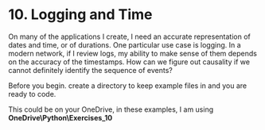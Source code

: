 # 10. Logging and Time

On many of the applications I create, I need an accurate representation of dates and time, or of durations. One particular use case is logging. In a modern network, if I review logs, my ability to make sense of them depends on the accuracy of the timestamps. How can we figure out causality if we cannot definitely identify the sequence of events?

Before you begin. create a directory to keep example files in and you are ready to code.&#x20;

This could be on your OneDrive, in these examples, I am using **OneDrive\Python\Exercises\_10**&#x20;
